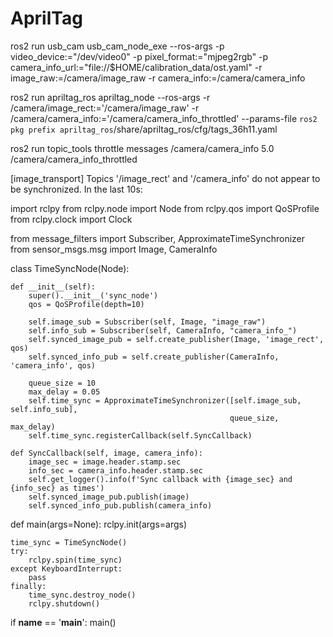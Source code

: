 # AprilTag 

ros2 run usb_cam usb_cam_node_exe --ros-args -p video_device:="/dev/video0" -p pixel_format:="mjpeg2rgb" -p camera_info_url:="file://$HOME/calibration_data/ost.yaml" -r image_raw:=/camera/image_raw -r camera_info:=/camera/camera_info 

ros2 run apriltag_ros apriltag_node --ros-args -r /camera/image_rect:='/camera/image_raw' -r /camera/camera_info:='/camera/camera_info_throttled' --params-file `ros2 pkg prefix apriltag_ros`/share/apriltag_ros/cfg/tags_36h11.yaml

ros2 run topic_tools throttle messages /camera/camera_info 5.0 /camera/camera_info_throttled


[image_transport] Topics '/image_rect' and '/camera_info' do not appear to be synchronized. In the last 10s:

import rclpy
from rclpy.node import Node
from rclpy.qos import QoSProfile
from rclpy.clock import Clock

from message_filters import Subscriber, ApproximateTimeSynchronizer
from sensor_msgs.msg import Image, CameraInfo


class TimeSyncNode(Node):

    def __init__(self):
        super().__init__('sync_node')
        qos = QoSProfile(depth=10)
       
        self.image_sub = Subscriber(self, Image, "image_raw")
        self.info_sub = Subscriber(self, CameraInfo, "camera_info_")
        self.synced_image_pub = self.create_publisher(Image, 'image_rect', qos)
        self.synced_info_pub = self.create_publisher(CameraInfo, 'camera_info', qos)
	
        queue_size = 10
        max_delay = 0.05
        self.time_sync = ApproximateTimeSynchronizer([self.image_sub, self.info_sub],
                                                     queue_size, max_delay)
        self.time_sync.registerCallback(self.SyncCallback)
   
    def SyncCallback(self, image, camera_info):
    	image_sec = image.header.stamp.sec
    	info_sec = camera_info.header.stamp.sec
    	self.get_logger().info(f'Sync callback with {image_sec} and {info_sec} as times')
    	self.synced_image_pub.publish(image)
    	self.synced_info_pub.publish(camera_info)
    	

def main(args=None):
    rclpy.init(args=args)

    time_sync = TimeSyncNode()
    try:	
    	rclpy.spin(time_sync)
    except KeyboardInterrupt:
    	pass
    finally:
    	time_sync.destroy_node()
    	rclpy.shutdown()


if __name__ == '__main__':
    main()
   
